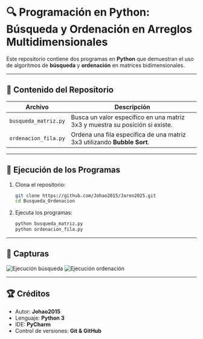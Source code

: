 # 🔍 Programación en Python: Búsqueda y Ordenación en Arreglos Multidimensionales

Este repositorio contiene dos programas en **Python** que demuestran el uso de algoritmos de **búsqueda** y **ordenación** en matrices bidimensionales.

---

## 📂 Contenido del Repositorio

| Archivo                | Descripción                                                                 |
|------------------------|-----------------------------------------------------------------------------|
| `busqueda_matriz.py`   | Busca un valor específico en una matriz 3x3 y muestra su posición si existe.|
| `ordenacion_fila.py`   | Ordena una fila específica de una matriz 3x3 utilizando **Bubble Sort**.    |

---

## 🚀 Ejecución de los Programas

1. Clona el repositorio:
   ```bash
   git clone https://github.com/Johao2015/Jaren2025.git
   cd Busqueda_Ordenacion
   ```

2. Ejecuta los programas:
   ```bash
   python busqueda_matriz.py
   python ordenacion_fila.py
   ```

---

## 📸 Capturas

![Ejecución búsqueda](img/busqueda.png)
![Ejecución ordenación](img/ordenacion.png)

---

## 🏆 Créditos

- Autor: **Johao2015**
- Lenguaje: **Python 3**
- IDE: **PyCharm**
- Control de versiones: **Git & GitHub**
